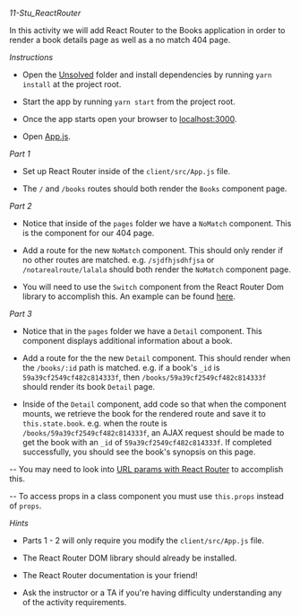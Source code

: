 *11-Stu_ReactRouter*

In this activity we will add React Router to the Books application in order to render a book details page as well as a no match 404 page.

*Instructions*

* Open the [Unsolved](Unsolved) folder and install dependencies by running `yarn install` at the project root.

* Start the app by running `yarn start` from the project root.

* Once the app starts open your browser to [localhost:3000](http://localhost:3000).

* Open [App.js](Unsolved/client/src/App.js).

*Part 1*

* Set up React Router inside of the `client/src/App.js` file.

 * The `/` and `/books` routes should both render the `Books` component page.

*Part 2*

* Notice that inside of the `pages` folder we have a `NoMatch` component. This is the component for our 404 page.

* Add a route for the new `NoMatch` component. This should only render if no other routes are matched. e.g. `/sjdfhjsdhfjsa` or `/notarealroute/lalala` should both render the `NoMatch` component page.

 * You will need to use the `Switch` component from the React Router Dom library to accomplish this. An example can be found [here](https://reacttraining.com/react-router/web/example/no-match).

*Part 3*

* Notice that in the `pages` folder we have a `Detail` component. This component displays additional information about a book.

* Add a route for the the new `Detail` component. This should render when the `/books/:id` path is matched. e.g. if a book's `_id` is `59a39cf2549cf482c814333f`, then `/books/59a39cf2549cf482c814333f` should render its book `Detail` page.

* Inside of the `Detail` component, add code so that when the component mounts, we retrieve the book for the rendered route and save it to `this.state.book`. e.g. when the route is `/books/59a39cf2549cf482c814333f`, an AJAX request should be made to get the book with an `_id` of `59a39cf2549cf482c814333f`. If completed successfully, you should see the book's synopsis on this page.

 -- You may need to look into [URL params with React Router](https://reacttraining.com/react-router/web/example/url-params) to accomplish this.

 -- To access props in a class component you must use `this.props` instead of `props`.

*Hints*

* Parts 1 - 2 will only require you modify the `client/src/App.js` file.

* The React Router DOM library should already be installed.

* The React Router documentation is your friend!

* Ask the instructor or a TA if you're having difficulty understanding any of the activity requirements.